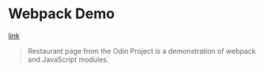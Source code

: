 # Webpack Demo

[link](https://webpack.js.org/guides/getting-started/)

> Restaurant page from the Odin Project is a demonstration of webpack and JavaScript modules.

